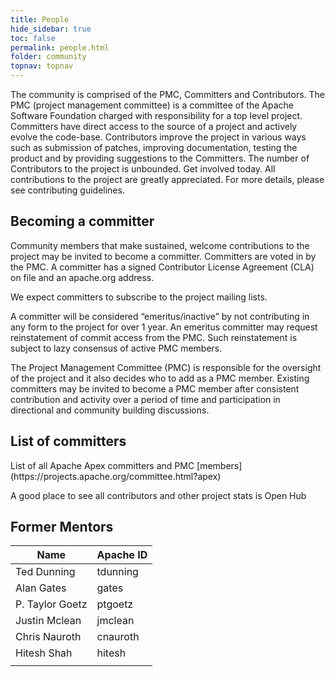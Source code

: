 ```yaml
---
title: People
hide_sidebar: true
toc: false
permalink: people.html
folder: community
topnav: topnav
---
```



The community is comprised of the PMC, Committers and Contributors. The PMC (project management committee) is a committee of the Apache Software Foundation charged with responsibility for a top level project. Committers have direct access to the source of a project and actively evolve the code-base. Contributors improve the project in various ways such as submission of patches, improving documentation, testing the product and by providing suggestions to the Committers. The number of Contributors to the project is unbounded. Get involved today. All contributions to the project are greatly appreciated. For more details, please see contributing guidelines.

<h2 class="display-3">Becoming a committer</h2>
Community members that make sustained, welcome contributions to the project may be invited to become a committer. Committers are voted in by the PMC. A committer has a signed Contributor License Agreement (CLA) on file and an apache.org address.

We expect committers to subscribe to the project mailing lists.

A committer will be considered “emeritus/inactive” by not contributing in any form to the project for over 1 year. An emeritus committer may request reinstatement of commit access from the PMC. Such reinstatement is subject to lazy consensus of active PMC members.

The Project Management Committee (PMC) is responsible for the oversight of the project and it also decides who to add as a PMC member. Existing committers may be invited to become a PMC member after consistent contribution and activity over a period of time and participation in directional and community building discussions.

<h2 class="display-3">List of committers</h2>
List of all Apache Apex committers and PMC [members](https://projects.apache.org/committee.html?apex)

A good place to see all contributors and other project stats is Open Hub

<h2 class="display-3">Former Mentors</h2>


| Name | Apache ID |
|-------|--------|
| Ted Dunning | tdunning |
| Alan Gates | gates |
| P. Taylor Goetz | ptgoetz |
| Justin Mclean  | jmclean  |
| Chris Nauroth  | cnauroth  |
| Hitesh Shah  | hitesh  |
|   |   |
